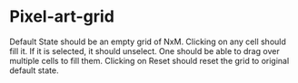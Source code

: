 # Pixel-art-grid

Default State should be an empty grid of NxM.
Clicking on any cell should fill it. If it is selected, it should unselect.
One should be able to drag over multiple cells to fill them.
Clicking on Reset should reset the grid to original default state.
